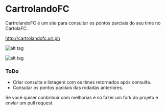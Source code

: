 # CartrolandoFC
CartrolandoFC é um site para consultar os pontos parciais do seu time no CartolaFC.

http://cartrolandofc.url.ph

![alt tag](https://raw.github.com/wgenial/cartrolandofc/master/images/site1.png)

![alt tag](https://raw.github.com/wgenial/cartrolandofc/master/images/site2.png)

### ToDo
- Criar consulta e listagem com os times retornados após consulta.
- Consutar os pontos parciais das rodadas anteriores.

Se você quiser conbribuir com melhorias é só fazer um fork do projeto e enviar um pull request.
